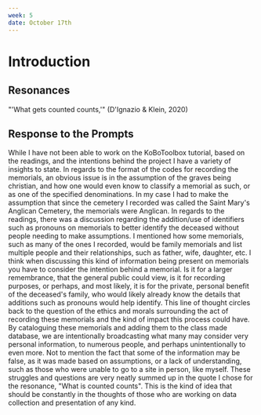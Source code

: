 ```yaml
---
week: 5
date: October 17th
---
```


# Introduction 

## Resonances

 "'What gets counted counts,'" (D'Ignazio & Klein, 2020)

## Response to the Prompts
While I have not been able to work on the KoBoToolbox tutorial, based on the readings, and the intentions behind the project I have a variety of insights to state. In regards to the format of the codes for recording the memorials, an obvious issue is in the assumption of the graves being christian, and how one would even know to classify a memorial as such, or as one of the specified denominations. In my case I had to make the assumption that since the cemetery I recorded was called the Saint Mary's Anglican Cemetery, the memorials were Anglican. In regards to the readings, there was a discussion regarding the addition/use of identifiers such as pronouns on memorials to better identify the deceased without people needing to make assumptions. I mentioned how some memorials, such as many of the ones I recorded, would be family memorials and list multiple people and their relationships, such as father, wife, daughter, etc. I think when discussing this kind of information being present on memorials you have to consider the intention behind a memorial. Is it for a larger remembrance, that the general public could view, is it for recording purposes, or perhaps, and most likely, it is for the private, personal benefit of the deceased's family, who would likely already know the details that additions such as pronouns would help identify. This line of thought circles back to the question of the ethics and morals surrounding the act of recording these memorials and the kind of impact this process could have. By cataloguing these memorials and adding them to the class made database, we are intentionally broadcasting what many may consider very personal information, to numerous people, and perhaps unintentionally to even more. Not to mention the fact that some of the information may be false, as it was made based on assumptions, or a lack of understanding, such as those who were unable to go to a site in person, like myself. These struggles and questions are very neatly summed up in the quote I chose for the resonance, "What is counted counts". This is the kind of idea that should be constantly in the thoughts of those who are working on data collection and presentation of any kind.